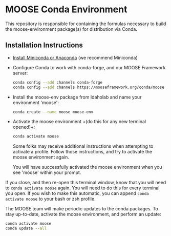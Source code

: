 # MOOSE Conda Environment

This repository is responsible for containing the formulas necessary to build the moose-environment package(s) for distribution via Conda.


## Installation Instructions

- [Install Miniconda or Anaconda](https://docs.conda.io/projects/conda/en/latest/user-guide/install/index.html) (we recommend Miniconda)

- Configure Conda to work with conda-forge, and our MOOSE Framework server:

  ```bash
  conda config --add channels conda-forge
  conda config --add channels https://mooseframework.org/conda/moose
  ```

- Install the moose-env package from Idaholab and name your environment 'moose':

  ```bash
  conda create --name moose moose-env
  ```

- Activate the moose environment +(do this for any new terminal opened)+:

  ```bash
  conda activate moose
  ```

  Some folks may receive additional instructions when attempting to activate a profile. Follow those instructions, and try to activate the moose environment again.

  You will have successfully activated the moose environment when you see 'moose' within your prompt.

If you close, and then re-open this terminal window, know that you will need to `conda activate moose` again. You will need to do this for every terminal you open. If you wish to make this automatic, you can append `conda activate moose` to your bash or zsh profile.

The MOOSE team will make periodic updates to the conda packages. To stay up-to-date, activate the moose environment, and perform an update:

```bash
conda activate moose
conda update --all
```

